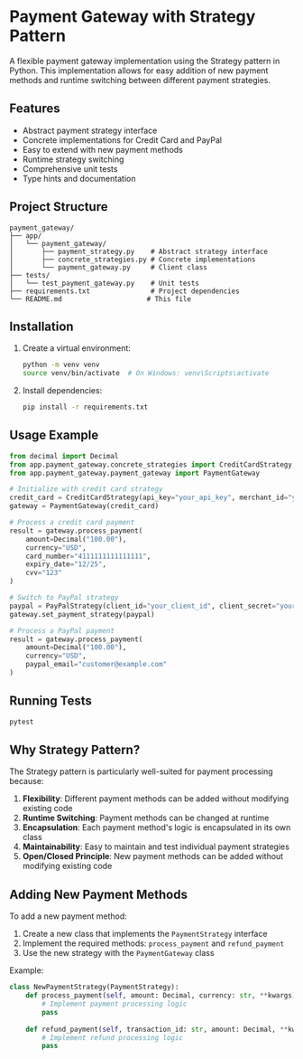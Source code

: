 # Payment Gateway with Strategy Pattern

A flexible payment gateway implementation using the Strategy pattern in Python. This implementation allows for easy addition of new payment methods and runtime switching between different payment strategies.

## Features

- Abstract payment strategy interface
- Concrete implementations for Credit Card and PayPal
- Easy to extend with new payment methods
- Runtime strategy switching
- Comprehensive unit tests
- Type hints and documentation

## Project Structure

```
payment_gateway/
├── app/
│   └── payment_gateway/
│       ├── payment_strategy.py    # Abstract strategy interface
│       ├── concrete_strategies.py # Concrete implementations
│       └── payment_gateway.py     # Client class
├── tests/
│   └── test_payment_gateway.py    # Unit tests
├── requirements.txt               # Project dependencies
└── README.md                     # This file
```

## Installation

1. Create a virtual environment:
   ```bash
   python -m venv venv
   source venv/bin/activate  # On Windows: venv\Scripts\activate
   ```

2. Install dependencies:
   ```bash
   pip install -r requirements.txt
   ```

## Usage Example

```python
from decimal import Decimal
from app.payment_gateway.concrete_strategies import CreditCardStrategy, PayPalStrategy
from app.payment_gateway.payment_gateway import PaymentGateway

# Initialize with credit card strategy
credit_card = CreditCardStrategy(api_key="your_api_key", merchant_id="your_merchant_id")
gateway = PaymentGateway(credit_card)

# Process a credit card payment
result = gateway.process_payment(
    amount=Decimal("100.00"),
    currency="USD",
    card_number="4111111111111111",
    expiry_date="12/25",
    cvv="123"
)

# Switch to PayPal strategy
paypal = PayPalStrategy(client_id="your_client_id", client_secret="your_client_secret")
gateway.set_payment_strategy(paypal)

# Process a PayPal payment
result = gateway.process_payment(
    amount=Decimal("100.00"),
    currency="USD",
    paypal_email="customer@example.com"
)
```

## Running Tests

```bash
pytest
```

## Why Strategy Pattern?

The Strategy pattern is particularly well-suited for payment processing because:

1. **Flexibility**: Different payment methods can be added without modifying existing code
2. **Runtime Switching**: Payment methods can be changed at runtime
3. **Encapsulation**: Each payment method's logic is encapsulated in its own class
4. **Maintainability**: Easy to maintain and test individual payment strategies
5. **Open/Closed Principle**: New payment methods can be added without modifying existing code

## Adding New Payment Methods

To add a new payment method:

1. Create a new class that implements the `PaymentStrategy` interface
2. Implement the required methods: `process_payment` and `refund_payment`
3. Use the new strategy with the `PaymentGateway` class

Example:
```python
class NewPaymentStrategy(PaymentStrategy):
    def process_payment(self, amount: Decimal, currency: str, **kwargs) -> PaymentResult:
        # Implement payment processing logic
        pass
    
    def refund_payment(self, transaction_id: str, amount: Decimal, **kwargs) -> PaymentResult:
        # Implement refund processing logic
        pass
``` 